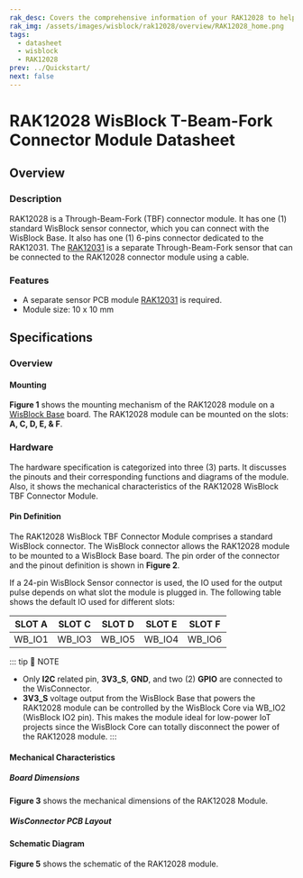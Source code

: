 ```yaml
---
rak_desc: Covers the comprehensive information of your RAK12028 to help you use it. This information includes technical specifications, characteristics, and requirements, and it also discusses the device components.
rak_img: /assets/images/wisblock/rak12028/overview/RAK12028_home.png
tags:
  - datasheet
  - wisblock
  - RAK12028
prev: ../Quickstart/
next: false
---
```


# RAK12028 WisBlock T-Beam-Fork Connector Module Datasheet

## Overview

### Description

RAK12028 is a Through-Beam-Fork (TBF) connector module. It has one (1) standard WisBlock sensor connector, which you can connect with the WisBlock Base. It also has one (1) 6-pins connector dedicated to the RAK12031. The [RAK12031](https://docs.rakwireless.com/Product-Categories/WisBlock/RAK12031/Overview/) is a separate Through-Beam-Fork sensor that can be connected to the RAK12028 connector module using a cable.


### Features

- A separate sensor PCB module [RAK12031](/Product-Categories/WisBlock/RAK12031/Overview/) is required.
- Module size: 10 x 10&nbsp;mm

## Specifications

### Overview

#### Mounting

**Figure 1** shows the mounting mechanism of the RAK12028 module on a [WisBlock Base](https://docs.rakwireless.com/Product-Categories/WisBlock/#wisblock-base) board. The RAK12028 module can be mounted on the slots: **A, C, D, E, & F**.

<rk-img
  src="/assets/images/wisblock/rak12028/datasheet/mounting-mechanism.png"
  width="60%"
  caption="RAK12028 mounting mechanism on a WisBlock Base module"
/>

### Hardware

The hardware specification is categorized into three (3) parts. It discusses the pinouts and their corresponding functions and diagrams of the module. Also, it shows the mechanical characteristics of the RAK12028 WisBlock TBF Connector Module.


#### Pin Definition

The RAK12028 WisBlock TBF Connector Module comprises a standard WisBlock connector. The WisBlock connector allows the RAK12028 module to be mounted to a WisBlock Base board. The pin order of the connector and the pinout definition is shown in **Figure 2**.

<rk-img
  src="/assets/images/wisblock/rak12028/datasheet/RAK12028_Pinout.svg"
  width="70%"
  caption="RAK12028 pinout diagram"
/>

If a 24-pin WisBlock Sensor connector is used, the IO used for the output pulse depends on what slot the module is plugged in. The following table shows the default IO used for different slots:
  
| SLOT A | SLOT C | SLOT D | SLOT E | SLOT F |
| :----: | :----: | :----: | :----: | :----: |
| WB_IO1 | WB_IO3 | WB_IO5 | WB_IO4 | WB_IO6 |

::: tip 📝 NOTE
- Only **I2C** related pin, **3V3_S**, **GND**, and two (2) **GPIO** are connected to the WisConnector.
- **3V3_S** voltage output from the WisBlock Base that powers the RAK12028 module can be controlled by the WisBlock Core via WB_IO2 (WisBlock IO2 pin). This makes the module ideal for low-power IoT projects since the WisBlock Core can totally disconnect the power of the RAK12028 module.
:::  

#### Mechanical Characteristics

##### Board Dimensions

**Figure 3** shows the mechanical dimensions of the RAK12028 Module.

<rk-img
  src="/assets/images/wisblock/rak12028/datasheet/mechanical-dimensions.png"
  width="75%"
  caption="RAK12028 mechanical dimensions"
/>

##### WisConnector PCB Layout

<rk-img
  src="/assets/images/wisblock/rak12028/datasheet/wisconnector-pcb.png"
  width="100%"
  caption="WisConnector PCB footprint and recommendations"
/>

#### Schematic Diagram

**Figure 5** shows the schematic of the RAK12028 module.

<rk-img
  src="/assets/images/wisblock/rak12028/datasheet/rak12028-schematic.png"
  width="70%"
  caption="RAK12028 WisBlock module schematics"
/>